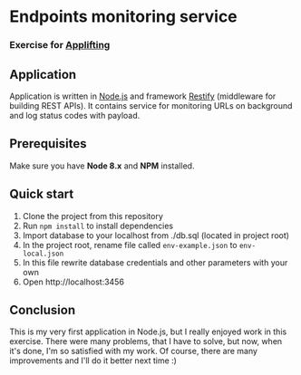 # Endpoints monitoring service
### Exercise for [Applifting](https://www.applifting.cz/)

## Application
Application is written in [Node.js](https://nodejs.org/en/) and framework [Restify](http://restify.com) (middleware for building REST APIs). It contains service for monitoring URLs on background and log status codes with payload. 

## Prerequisites
Make sure you have **Node 8.x** and **NPM** installed.

## Quick start
1. Clone the project from this repository
2. Run `npm install` to install dependencies
3. Import database to your localhost from ./db.sql (located in project root)
4. In the project root, rename file called `env-example.json` to `env-local.json`
5. In this file rewrite database credentials and other parameters with your own
6. Open http://localhost:3456

## Conclusion
This is my very first application in Node.js, but I really enjoyed work in this exercise. There were many problems, that I have to solve, but now, when it's done, I'm so satisfied with my work. Of course, there are many improvements and I'll do it better next time :)
